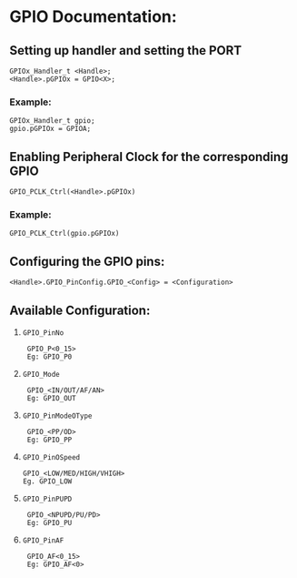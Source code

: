 # GPIO Documentation: 

## Setting up handler and setting the PORT
	GPIOx_Handler_t <Handle>;
	<Handle>.pGPIOx = GPIO<X>;

### Example: 
	GPIOx_Handler_t gpio;
	gpio.pGPIOx = GPIOA;

## Enabling Peripheral Clock for the corresponding GPIO
	GPIO_PCLK_Ctrl(<Handle>.pGPIOx)
### Example: 
	GPIO_PCLK_Ctrl(gpio.pGPIOx)

## Configuring the GPIO pins: 
	<Handle>.GPIO_PinConfig.GPIO_<Config> = <Configuration>

 ## Available Configuration:
1. ```GPIO_PinNo``` 
	```  
	 GPIO_P<0_15>
	 Eg: GPIO_P0 
	 ``` 
2. ```GPIO_Mode``` 
	```  
	 GPIO_<IN/OUT/AF/AN>
	 Eg: GPIO_OUT 
	 ```
 3. ```GPIO_PinModeOType``` 
	```  
	 GPIO_<PP/OD>
	 Eg: GPIO_PP 
	 ``` 
 4. ```GPIO_PinOSpeed```
	```
 	GPIO_<LOW/MED/HIGH/VHIGH>
 	Eg. GPIO_LOW
 	```
 5. ```GPIO_PinPUPD``` 
	```  
	 GPIO_<NPUPD/PU/PD>
	 Eg: GPIO_PU 
	 ```
 6. ```GPIO_PinAF``` 
	```  
	 GPIO_AF<0_15>
	 Eg: GPIO_AF<0> 
	 ```